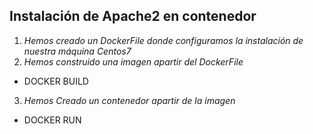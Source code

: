 ## Instalación de Apache2 en contenedor
1. _Hemos creado un DockerFile donde configuramos la instalación de nuestra máquina Centos7_
2. _Hemos construido una imagen apartir del DockerFile_
 * DOCKER BUILD
3. _Hemos Creado un contenedor apartir de la imagen_
 * DOCKER RUN

